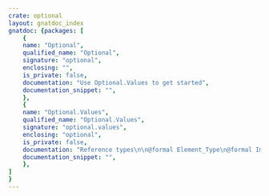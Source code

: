 ```yaml
---
crate: optional
layout: gnatdoc_index
gnatdoc: {packages: [
    {
    name: "Optional",
    qualified_name: "Optional",
    signature: "optional",
    enclosing: "",
    is_private: false,
    documentation: "Use Optional.Values to get started",
    documentation_snippet: "",
    },
    {
    name: "Optional.Values",
    qualified_name: "Optional.Values",
    signature: "optional.values",
    enclosing: "optional",
    is_private: false,
    documentation: "Reference types\n\n@formal Element_Type\n@formal Image",
    documentation_snippet: "",
    },
]
}
---
```

